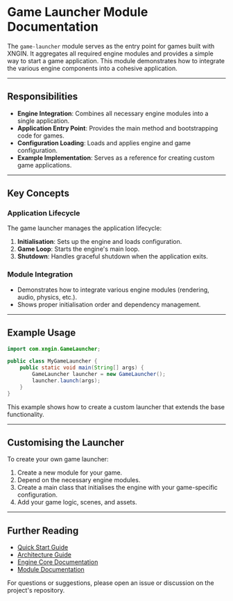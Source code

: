 # Game Launcher Module Documentation

The `game-launcher` module serves as the entry point for games built with XNGIN. It aggregates all required engine modules and provides a simple way to start a game application. This module demonstrates how to integrate the various engine components into a cohesive application.

---

## Responsibilities

- **Engine Integration**: Combines all necessary engine modules into a single application.
- **Application Entry Point**: Provides the main method and bootstrapping code for games.
- **Configuration Loading**: Loads and applies engine and game configuration.
- **Example Implementation**: Serves as a reference for creating custom game applications.

---

## Key Concepts

### Application Lifecycle

The game launcher manages the application lifecycle:

1. **Initialisation**: Sets up the engine and loads configuration.
2. **Game Loop**: Starts the engine's main loop.
3. **Shutdown**: Handles graceful shutdown when the application exits.

### Module Integration

- Demonstrates how to integrate various engine modules (rendering, audio, physics, etc.).
- Shows proper initialisation order and dependency management.

---

## Example Usage

```java
import com.xngin.GameLauncher;

public class MyGameLauncher {
    public static void main(String[] args) {
        GameLauncher launcher = new GameLauncher();
        launcher.launch(args);
    }
}
```

This example shows how to create a custom launcher that extends the base functionality.

---

## Customising the Launcher

To create your own game launcher:

1. Create a new module for your game.
2. Depend on the necessary engine modules.
3. Create a main class that initialises the engine with your game-specific configuration.
4. Add your game logic, scenes, and assets.

---

## Further Reading

- [Quick Start Guide](quickstart.md)
- [Architecture Guide](architecture.md)
- [Engine Core Documentation](engine-core.md)
- [Module Documentation](.)

For questions or suggestions, please open an issue or discussion on the project's repository.